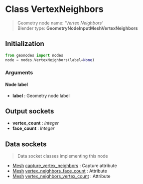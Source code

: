 
# Class VertexNeighbors

> Geometry node name: _'Vertex Neighbors'_<br>Blender type:  **GeometryNodeInputMeshVertexNeighbors**

## Initialization


```python
from geonodes import nodes
node = nodes.VertexNeighbors(label=None)
```


### Arguments


#### Node label



- **label** : Geometry node label



## Output sockets



- **vertex_count** : _Integer_
- **face_count** : _Integer_



## Data sockets

> Data socket classes implementing this node


- [Mesh](./sockets/Mesh.md) [capture_vertex_neighbors](./sockets/Mesh.md#capture_vertex_neighbors) : Capture attribute
- [Mesh](./sockets/Mesh.md) [vertex_neighbors_face_count](./sockets/Mesh.md#vertex_neighbors_face_count) : Attribute
- [Mesh](./sockets/Mesh.md) [vertex_neighbors_vertex_count](./sockets/Mesh.md#vertex_neighbors_vertex_count) : Attribute


